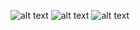 <!--### Hi there 👋-->
![alt text](https://run.kaist.ac.kr/badges/codeforces/tanvirdeol2003.svg)
![alt text](https://img.shields.io/badge/DMOJ-1229-blue??style=flat&logo=sourcegraph)
![alt text](https://img.shields.io/badge/CodeChef-1573-green?style=flat&logo=codechef)

<!--
**TanvirDeol/TanvirDeol** is a ✨ _special_ ✨ repository because its `README.md` (this file) appears on your GitHub profile.

Here are some ideas to get you started:

- 🔭 I’m currently working on ...
- 🌱 I’m currently learning ...
- 👯 I’m looking to collaborate on ...
- 🤔 I’m looking for help with ...
- 💬 Ask me about ...
- 📫 How to reach me: ...
- 😄 Pronouns: ...
- ⚡ Fun fact: ...
-->
